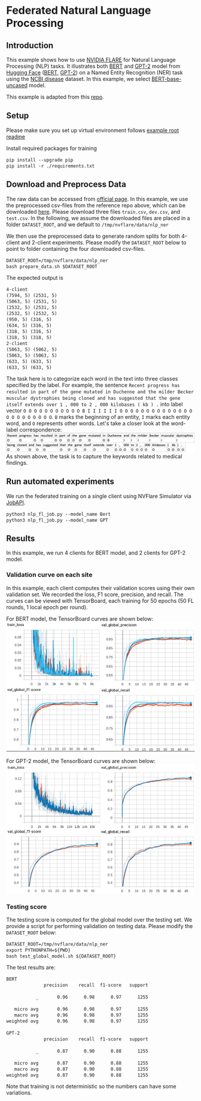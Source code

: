 # Federated Natural Language Processing

## Introduction 
This example shows how to use [NVIDIA FLARE](https://nvidia.github.io/NVFlare) for Natural Language Processing (NLP) tasks.
It illustrates both [BERT](https://github.com/google-research/bert) and [GPT-2](https://github.com/openai/gpt-2) model from [Hugging Face](https://huggingface.co/) ([BERT](https://huggingface.co/bert-base-uncased), [GPT-2](https://huggingface.co/gpt2)) on a Named Entity Recognition (NER) task using the [NCBI disease](https://pubmed.ncbi.nlm.nih.gov/24393765/) dataset. 
In this example, we select [BERT-base-uncased](https://huggingface.co/bert-base-uncased) model. 

This example is adapted from this [repo](https://github.com/PL97/federated-multi-modality-learning/). 

## Setup

Please make sure you set up virtual environment follows [example root readme](../../README.md)


Install required packages for training
```
pip install --upgrade pip
pip install -r ./requirements.txt
```

## Download and Preprocess Data 

The raw data can be accessed from [official page](https://www.ncbi.nlm.nih.gov/CBBresearch/Dogan/DISEASE/). 
In this example, we use the preprocessed csv-files from the reference repo above, which can be downloaded [here](https://drive.google.com/drive/folders/13wROtEAnMgWpLMIGHB5CY1BQ1Xe2XqhG). Please download three files `train.csv`, `dev.csv`, and `test.csv`.
In the following, we assume the downloaded files are placed in a folder `DATASET_ROOT`, and we default to `/tmp/nvflare/data/nlp_ner`

We then use the preprocessed data to generate random splits for both 4-client and 2-client experiments. 
Please modify the `DATASET_ROOT` below to point to folder containing the four downloaded csv-files.
```commandline
DATASET_ROOT=/tmp/nvflare/data/nlp_ner
bash prepare_data.sh $DATASET_ROOT
```
The expected output is
```
4-client
(7594, 5) (2531, 5)
(5063, 5) (2531, 5)
(2532, 5) (2531, 5)
(2532, 5) (2532, 5)
(950, 5) (316, 5)
(634, 5) (316, 5)
(318, 5) (316, 5)
(318, 5) (318, 5)
2-client
(5063, 5) (5062, 5)
(5063, 5) (5063, 5)
(633, 5) (633, 5)
(633, 5) (633, 5)
```
The task here is to categorize each word in the text into three classes specified by the label. For example, the sentence 
`Recent progress has resulted in part of the gene mutated in Duchenne and the milder Becker muscular dystrophies being cloned and has suggested that the gene itself extends over 1 , 000 to 2 , 000 kilobases ( kb ) .` into label vector `O O O O O O O O O O O B I I I I I I O O O O O O O O O O O O O O O O O O O O O O O`. `B` marks the beginning of an entity, `I` marks each entity word, and `O` represents other words.
Let's take a closer look at the word-label correspondence:
![data sample](./figs/sample.png)
As shown above, the task is to capture the keywords related to medical findings.

## Run automated experiments
We run the federated training on a single client using NVFlare Simulator via [JobAPI](https://nvflare.readthedocs.io/en/2.6/programming_guide/fed_job_api.html).
```
python3 nlp_fl_job.py --model_name Bert 
python3 nlp_fl_job.py --model_name GPT
```

## Results
In this example, we run 4 clients for BERT model, and 2 clients for GPT-2 model. 

### Validation curve on each site
In this example, each client computes their validation scores using their own
validation set. We recorded the loss, F1 score, precision, and recall. 
The curves can be viewed with TensorBoard, each training for 50 epochs (50 FL rounds, 1 local epoch per round).

For BERT model, the TensorBoard curves are shown below:
![All training curve](./figs/training_bert.png)

For GPT-2 model, the TensorBoard curves are shown below:
![All training curve](./figs/training_gpt2.png)

### Testing score
The testing score is computed for the global model over the testing set.
We provide a script for performing validation on testing data. 
Please modify the `DATASET_ROOT` below:
```
DATASET_ROOT=/tmp/nvflare/data/nlp_ner
export PYTHONPATH=${PWD}
bash test_global_model.sh ${DATASET_ROOT}
```
The test results are:
```
BERT
              precision    recall  f1-score   support

           _       0.96      0.98      0.97      1255

   micro avg       0.96      0.98      0.97      1255
   macro avg       0.96      0.98      0.97      1255
weighted avg       0.96      0.98      0.97      1255

GPT-2
              precision    recall  f1-score   support

           _       0.87      0.90      0.88      1255

   micro avg       0.87      0.90      0.88      1255
   macro avg       0.87      0.90      0.88      1255
weighted avg       0.87      0.90      0.88      1255

```
Note that training is not deterministic so the numbers can have some variations.
